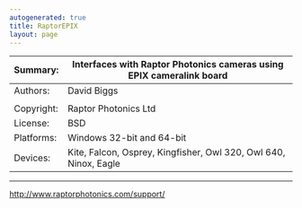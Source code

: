 ```yaml
---
autogenerated: true
title: RaptorEPIX
layout: page
---
```


| Summary:   | Interfaces with Raptor Photonics cameras using EPIX cameralink board |
| ---------- | -------------------------------------------------------------------- |
| Authors:   | David Biggs                                                          |
|            |                                                                      |
| Copyright: | Raptor Photonics Ltd                                                 |
| License:   | BSD                                                                  |
| Platforms: | Windows 32-bit and 64-bit                                            |
| Devices:   | Kite, Falcon, Osprey, Kingfisher, Owl 320, Owl 640, Ninox, Eagle     |

-----

<http://www.raptorphotonics.com/support/>
